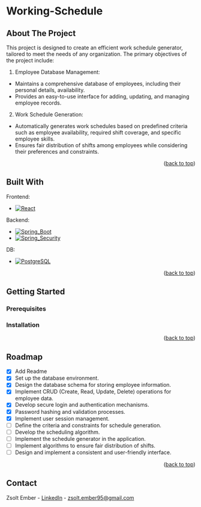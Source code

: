 # Working-Schedule

## About The Project

This project is designed to create an efficient work schedule generator, tailored to meet the needs of any organization. The primary objectives of the project include:

1. Employee Database Management:
- Maintains a comprehensive database of employees, including their personal details, availability.
- Provides an easy-to-use interface for adding, updating, and managing employee records.

2. Work Schedule Generation:
- Automatically generates work schedules based on predefined criteria such as employee availability, required shift coverage, and specific employee skills.
- Ensures fair distribution of shifts among employees while considering their preferences and constraints.

<p align="right">(<a href="#readme-top">back to top</a>)</p>


## Built With
Frontend:
* [![React][React.js]][React-url]

Backend:
* [![Spring_Boot]][Spring_Boot-url]
* [![Spring_Security]][Spring_Security-url]

DB:
* [![PostgreSQL]][PostgreSQL-url]

<p align="right">(<a href="#readme-top">back to top</a>)</p>


<!-- GETTING STARTED -->
## Getting Started

### Prerequisites
### Installation


<p align="right">(<a href="#readme-top">back to top</a>)</p>

<!-- ROADMAP -->
## Roadmap

- [x] Add Readme
- [x] Set up the database environment.
- [x] Design the database schema for storing employee information.
- [x] Implement CRUD (Create, Read, Update, Delete) operations for employee data.
- [x] Develop secure login and authentication mechanisms.
- [x] Password hashing and validation processes.
- [x] Implement user session management.
- [ ] Define the criteria and constraints for schedule generation.
- [ ] Develop the scheduling algorithm.
- [ ] Implement the schedule generator in the application.
- [ ] Implement algorithms to ensure fair distribution of shifts.
- [ ] Design and implement a consistent and user-friendly interface.

<p align="right">(<a href="#readme-top">back to top</a>)</p>

<!-- CONTACT -->
## Contact
Zsolt Ember - [LinkedIn](https://www.linkedin.com/in/zsolt-ember/) - 
zsolt.ember95@gmail.com











<!-- MARKDOWN LINKS & IMAGES -->
[React.js]: https://img.shields.io/badge/React-%23231F20?logo=react
[React-url]: https://reactjs.org/

[Spring_Boot]: https://img.shields.io/badge/Spring_Boot-%23231F20?logo=springboot
[Spring_Boot-url]: https://spring.io/projects/spring-boot 

[Spring_Security]: https://img.shields.io/badge/Spring_Security-%23231F20?logo=springsecurity
[Spring_Security-url]: https://spring.io/projects/spring-security

[PostgreSQL]: https://img.shields.io/badge/PostgreSQL-%23231F20?logo=postgresql
[PostgreSQL-url]: https://www.postgresql.org/
